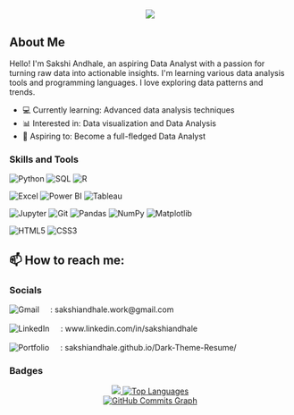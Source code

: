 <!-- <img align="right" src="https://visitor-badge.laobi.icu/badge?page_id=SakshiAndhale.SakshiAndhale" />-->

<h1 align="center">
<img src="https://github.com/user-attachments/assets/64ac31b1-b8fb-4596-9d4c-b771a0e70ed2" />
</h1>


## About Me

Hello! I'm Sakshi Andhale, an aspiring Data Analyst with a passion for turning raw data into actionable insights. I'm learning various data analysis tools and programming languages. I love exploring data patterns and trends.

- 💻 Currently learning: Advanced data analysis techniques
- 📊 Interested in: Data visualization and Data Analysis
- 🌱 Aspiring to: Become a full-fledged Data Analyst

### Skills and Tools

![Python](https://img.shields.io/badge/-Python-3776AB?style=flat&logo=python&logoColor=white)
![SQL](https://img.shields.io/badge/-SQL-4479A1?style=flat&logo=sql&logoColor=white)
![R](https://img.shields.io/badge/-R-276DC3?style=flat&logo=r&logoColor=white)
<!-- ![C++](https://img.shields.io/badge/-C++-00599C?style=flat&logo=c%2B%2B&logoColor=white) -->

![Excel](https://img.shields.io/badge/-Excel-217346?style=flat&logo=microsoft-excel&logoColor=white)
![Power BI](https://img.shields.io/badge/-Power%20BI-F2C811?style=flat&logo=power-bi&logoColor=black)
![Tableau](https://img.shields.io/badge/-Tableau-E97627?style=flat&logo=tableau&logoColor=white)

![Jupyter](https://img.shields.io/badge/-Jupyter-F37626?style=flat&logo=jupyter&logoColor=white)
![Git](https://img.shields.io/badge/-Git-F05032?style=flat&logo=git&logoColor=white)
![Pandas](https://img.shields.io/badge/-Pandas-150458?style=flat&logo=pandas&logoColor=white)
![NumPy](https://img.shields.io/badge/-NumPy-013243?style=flat&logo=numpy&logoColor=white)
![Matplotlib](https://img.shields.io/badge/-Matplotlib-0A214A?style=flat&logo=matplotlib&logoColor=white)

![HTML5](https://img.shields.io/badge/-HTML5-E34F26?style=flat&logo=html5&logoColor=white)
![CSS3](https://img.shields.io/badge/-CSS3-1572B6?style=flat&logo=css3)

## 📫 How to reach me:

### Socials

<div align="left">

  <!-- Gmail -->
  <a href="mailto:sakshiandhale.work@gmail.com" style="display: flex; align-items: center; text-decoration: none; color: inherit;">
    <img src="https://img.shields.io/badge/Gmail-D14836?style=for-the-badge&logo=gmail&logoColor=white" alt="Gmail" style="margin-right: 10px;"/>
    <span style="margin-left: 10px;"> : sakshiandhale.work@gmail.com</span>
  </a>
  <br>

  <!-- LinkedIn -->
  <a href="https://www.linkedin.com/in/sakshiandhale/" target="_blank" style="display: flex; align-items: center; text-decoration: none; color: inherit;">
    <img src="https://img.shields.io/badge/LinkedIn-0077B5?style=for-the-badge&logo=linkedin&logoColor=white" alt="LinkedIn" style="margin-right: 10px;"/>
    <span style="margin-left: 10px;"> : www.linkedin.com/in/sakshiandhale</span>
  </a>
  <br>

  <!-- Portfolio -->
  <a href="https://sakshiandhale.github.io/Dark-Theme-Resume/" target="_blank" style="display: flex; align-items: center; text-decoration: none; color: inherit;">
    <img src="https://img.shields.io/badge/Portfolio-FF5722?style=for-the-badge&logo=google-chrome&logoColor=white" alt="Portfolio" style="margin-right: 10px;"/>
    <span style="margin-left: 10px;"> : sakshiandhale.github.io/Dark-Theme-Resume/</span>
  </a>

</div>


### Badges

<div align="center">
  <!-- GitHub Streak Stats -->
  <a href="http://www.github.com/SakshiAndhale">
    <img src="https://github-readme-streak-stats.herokuapp.com/?user=SakshiAndhale&stroke=ffffff&background=0f172a&ring=a855f7&fire=a855f7&currStreakNum=ffffff&currStreakLabel=a855f7&sideNums=ffffff&sideLabels=ffffff&dates=ffffff&hide_border=true" />
  </a>
  <!-- Top Languages Stats -->
  <a href="https://github.com/SakshiAndhale">
    <img src="https://github-readme-stats.vercel.app/api/top-langs/?username=SakshiAndhale&langs_count=10&title_color=a855f7&text_color=ffffff&icon_color=a855f7&bg_color=0f172a&hide_border=true&locale=en&custom_title=Top%20Languages" alt="Top Languages" />
  </a>
</div> 

<!-- GitHub Commits Graph  -->
<div align="center">
  <a href="http://www.github.com/SakshiAndhale">
    <img src="https://github-readme-activity-graph.vercel.app/graph?username=SakshiAndhale&bg_color=0f172a&color=ffffff&line=a855f7&point=ffffff&area_color=0f172a&area=true&hide_border=true&custom_title=GitHub%20Commits%20Graph" alt="GitHub Commits Graph" />
  </a>
</div>


<!--
**SakshiAndhale/SakshiAndhale** is a ✨ _special_ ✨ repository because its `README.md` (this file) appears on your GitHub profile.

Here are some ideas to get you started:

- 🔭 I’m currently working on ...
- 🌱 I’m currently learning ...
- 👯 I’m looking to collaborate on ...
- 🤔 I’m looking for help with ...
- 💬 Ask me about ...
- 📫 How to reach me: ...
- 😄 Pronouns: ...
- ⚡ Fun fact: ...
-->
